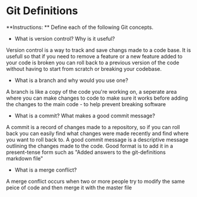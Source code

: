 # Git Definitions

**Instructions: ** Define each of the following Git concepts.

* What is version control?  Why is it useful?

Version control is a way to track and save changs made to a code base. It is usefull so that if you need to remove a feature or a new feature added to your code is broken you can roll back to a previous version of the code without having to start from scratch or breaking your codebase. 

* What is a branch and why would you use one?

A branch is like a copy of the code you're working on, a seperate area where you can make changes to code to make sure it works before adding the changes to the main code - to help prevent breaking software

* What is a commit? What makes a good commit message?

A commit is a record of changes made to a repository, so if you can roll back you can easily find what changes were made recently and find where you want to roll back to. A good commit message is a descriptive message outlining the changes made to the code. Good format is to add it in a present-tense form such as "Added answers to the git-definitions markdown file"

* What is a merge conflict?

A merge conflict occurs when two or more people try to modify the same peice of code and then merge it with the master file
